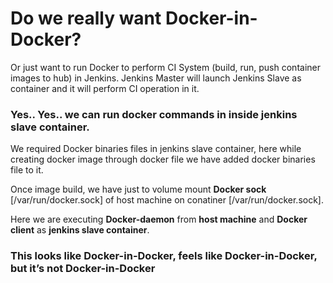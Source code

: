 # **Do we really want Docker-in-Docker?**

Or just want to run Docker to perform CI System (build, run, push container images to hub) in Jenkins. Jenkins Master will launch Jenkins Slave as container and it will perform CI operation in it.

### Yes.. Yes.. we can run docker commands in inside jenkins slave container.

We required Docker binaries files in jenkins slave container, here while creating docker image through docker file we have added docker binaries file to it.

Once image build, we have just to volume mount **Docker sock** [/var/run/docker.sock] of host machine on conatiner [/var/run/docker.sock].

Here we are executing **Docker-daemon** from **host machine** and **Docker client** as **jenkins slave container**.

### This looks like Docker-in-Docker, feels like Docker-in-Docker, but it’s not Docker-in-Docker
